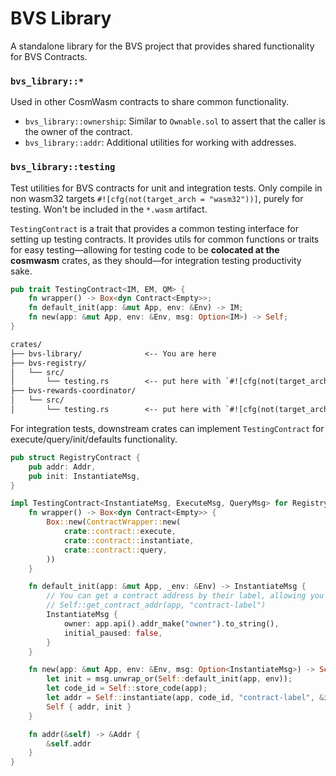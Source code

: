 # BVS Library

A standalone library for the BVS project that provides shared functionality for BVS Contracts.

### `bvs_library::*`

Used in other CosmWasm contracts to share common functionality.

- `bvs_library::ownership`: Similar to `Ownable.sol` to assert that the caller is the owner of the contract.
- `bvs_library::addr`: Additional utilities for working with addresses.

### `bvs_library::testing`

Test utilities for BVS contracts for unit and integration tests.
Only compile in non wasm32 targets `#![cfg(not(target_arch = "wasm32"))]`, purely for testing.
Won't be included in the `*.wasm` artifact.

`TestingContract` is a trait that provides a common testing interface for setting up testing contracts.
It provides utils for common functions or traits for easy testing—allowing for testing code to be **colocated at
the cosmwasm** crates, as they should—for integration testing productivity sake.

```rust
pub trait TestingContract<IM, EM, QM> {
    fn wrapper() -> Box<dyn Contract<Empty>>;
    fn default_init(app: &mut App, env: &Env) -> IM;
    fn new(app: &mut App, env: &Env, msg: Option<IM>) -> Self;
}
```

```txt
crates/
├── bvs-library/              <-- You are here
├── bvs-registry/
│   └── src/
│       └── testing.rs        <-- put here with `#![cfg(not(target_arch = "wasm32"))]`
├── bvs-rewards-coordinator/
│   └── src/
│       └── testing.rs        <-- put here with `#![cfg(not(target_arch = "wasm32"))]`
```

For integration tests, downstream crates can implement `TestingContract` for execute/query/init/defaults functionality.

```rust
pub struct RegistryContract {
    pub addr: Addr,
    pub init: InstantiateMsg,
}

impl TestingContract<InstantiateMsg, ExecuteMsg, QueryMsg> for RegistryContract {
    fn wrapper() -> Box<dyn Contract<Empty>> {
        Box::new(ContractWrapper::new(
            crate::contract::execute,
            crate::contract::instantiate,
            crate::contract::query,
        ))
    }

    fn default_init(app: &mut App, _env: &Env) -> InstantiateMsg {
        // You can get a contract address by their label, allowing you to orchestrate "instinctively" — however, we still need to remove circular dependency.
        // Self::get_contract_addr(app, "contract-label")
        InstantiateMsg {
            owner: app.api().addr_make("owner").to_string(),
            initial_paused: false,
        }
    }

    fn new(app: &mut App, env: &Env, msg: Option<InstantiateMsg>) -> Self {
        let init = msg.unwrap_or(Self::default_init(app, env));
        let code_id = Self::store_code(app);
        let addr = Self::instantiate(app, code_id, "contract-label", &init);
        Self { addr, init }
    }

    fn addr(&self) -> &Addr {
        &self.addr
    }
}
```
